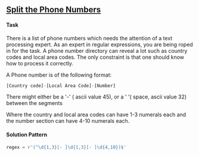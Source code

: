 ## [Split the Phone Numbers](https://www.hackerrank.com/challenges/split-number/problem)

#### Task

There is a list of phone numbers which needs the attention of a text  processing expert. As an expert in regular expressions, you are being  roped in for the task. A phone number directory can reveal a lot such as country codes and  local area codes. The only constraint is that one should know how to  process it correctly.  

A Phone number is of the following format:

```python
[Country code]-[Local Area Code]-[Number]
```



There might either be a '-' ( ascii value 45), or a ' '( space, ascii value 32) between the segments 

 Where the country and local area codes can have 1-3 numerals each and the number section can have 4-10 numerals each.

#### Solution Pattern

```python
regex = r'(^\d{1,3}[- ]\d{1,3}[- ]\d{4,10})$'
```

